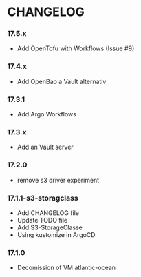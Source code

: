 CHANGELOG
=========

### 17.5.x

- Add OpenTofu with Workflows (Issue #9)

### 17.4.x

- Add OpenBao a Vault alternativ

### 17.3.1

- Add Argo Workflows

### 17.3.x

- Add an Vault server

### 17.2.0

- remove s3 driver experiment

### 17.1.1-s3-storagclass

- Add CHANGELOG file
- Update TODO file
- Add S3-StorageClasse
- Using kustomize in ArgoCD

### 17.1.0

- Decomission of VM atlantic-ocean

